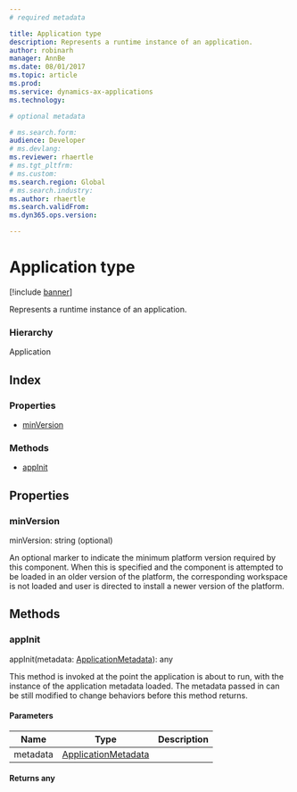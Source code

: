 ```yaml
---
# required metadata

title: Application type
description: Represents a runtime instance of an application.
author: robinarh
manager: AnnBe
ms.date: 08/01/2017
ms.topic: article
ms.prod: 
ms.service: dynamics-ax-applications
ms.technology: 

# optional metadata

# ms.search.form:
audience: Developer
# ms.devlang: 
ms.reviewer: rhaertle
# ms.tgt_pltfrm: 
# ms.custom:
ms.search.region: Global
# ms.search.industry: 
ms.author: rhaertle
ms.search.validFrom:
ms.dyn365.ops.version:

---
```


# Application type

[!include [banner](../../../../includes/banner.md)]

Represents a runtime instance of an application.

### Hierarchy

Application <br>

## Index

### Properties

* [minVersion](services-application-iapplication.md#minversion)

### Methods

* [appInit](services-application-iapplication.md#appinit)

## Properties

### minVersion

minVersion: string (optional) 

An optional marker to indicate the minimum platform version required by this component. When this is specified and the component is
attempted to be loaded in an older version of the platform, the corresponding workspace is not loaded and user is directed to install a newer version of the platform.


## Methods

### appInit


appInit(metadata: [ApplicationMetadata](services-application-iapplicationmetadata.md)): any

This method is invoked at the point the application is about to run, with the instance of the application metadata loaded.
The metadata passed in can be still modified to change behaviors before this method returns.


#### Parameters

| Name | Type | Description |
| ---- | ---- | ----------- |
| metadata|[ApplicationMetadata](services-application-iapplicationmetadata.md)||

#### Returns any

